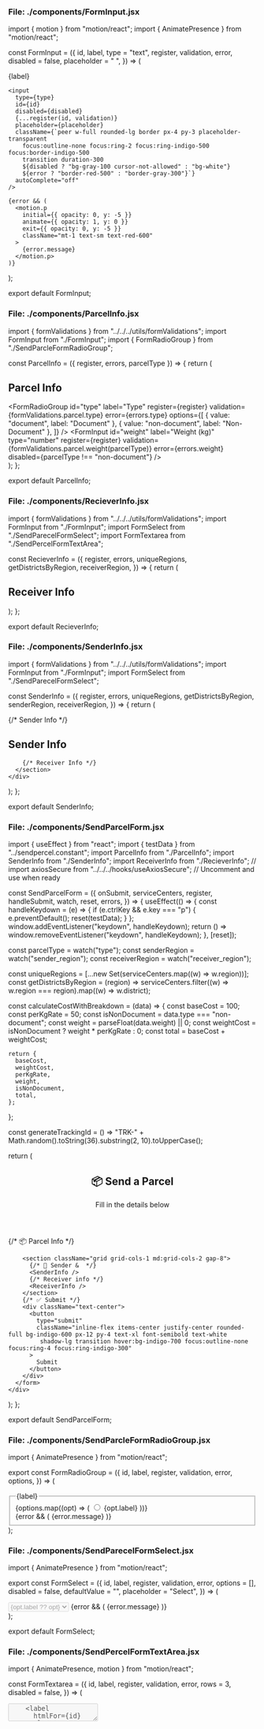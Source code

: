
### File: ./components/FormInput.jsx
import { motion } from "motion/react";
import { AnimatePresence } from "motion/react";

const FormInput = ({
  id,
  label,
  type = "text",
  register,
  validation,
  error,
  disabled = false,
  placeholder = " ",
}) => (
  <div className="">
    <label htmlFor={id} className={`text-gray-400`}>
      {label}
    </label>

    <input
      type={type}
      id={id}
      disabled={disabled}
      {...register(id, validation)}
      placeholder={placeholder}
      className={`peer w-full rounded-lg border px-4 py-3 placeholder-transparent
        focus:outline-none focus:ring-2 focus:ring-indigo-500 focus:border-indigo-500
        transition duration-300
        ${disabled ? "bg-gray-100 cursor-not-allowed" : "bg-white"}
        ${error ? "border-red-500" : "border-gray-300"}`}
      autoComplete="off"
    />

    {error && (
      <motion.p
        initial={{ opacity: 0, y: -5 }}
        animate={{ opacity: 1, y: 0 }}
        exit={{ opacity: 0, y: -5 }}
        className="mt-1 text-sm text-red-600"
      >
        {error.message}
      </motion.p>
    )}
  </div>
);

export default FormInput;

### File: ./components/ParcelInfo.jsx
import { formValidations } from "../../../utils/formValidations";
import FormInput from "./FormInput";
import { FormRadioGroup } from "./SendParcleFormRadioGroup";

const ParcelInfo = ({ register, errors, parcelType }) => {
  return (
    <div>
      <section className="space-y-6 bg-white p-6 rounded-2xl shadow-md border border-gray-100">
        <h2 className="text-2xl font-semibold text-gray-800 mb-4">
          Parcel Info
        </h2>
        <FormInput
          id="title"
          label="Parcel Name"
          register={register}
          validation={formValidations.parcel.title}
          error={errors.title}
        />
        <FormRadioGroup
          id="type"
          label="Type"
          register={register}
          validation={formValidations.parcel.type}
          error={errors.type}
          options={[
            { value: "document", label: "Document" },
            { value: "non-document", label: "Non-Document" },
          ]}
        />
        <FormInput
          id="weight"
          label="Weight (kg)"
          type="number"
          register={register}
          validation={formValidations.parcel.weight(parcelType)}
          error={errors.weight}
          disabled={parcelType !== "non-document"}
        />
      </section>
    </div>
  );
};

export default ParcelInfo;

### File: ./components/RecieverInfo.jsx
import { formValidations } from "../../../utils/formValidations";
import FormInput from "./FormInput";
import FormSelect from "./SendParecelFormSelect";
import FormTextarea from "./SendPercelFormTextArea";

const RecieverInfo = ({
  register,
  errors,
  uniqueRegions,
  getDistrictsByRegion,
  receiverRegion,
}) => {
  return (
    <div className="bg-white p-6 rounded-2xl shadow-md border border-gray-100 space-y-6">
      <h2 className="text-2xl font-semibold text-gray-800">Receiver Info</h2>
      <FormInput
        id="receiver_name"
        label="Name"
        register={register}
        validation={formValidations.person.name}
        error={errors.receiver_name}
      />
      <FormInput
        id="receiver_contact"
        label="Contact"
        type="tel"
        register={register}
        validation={formValidations.person.contact}
        error={errors.receiver_contact}
      />
      <FormSelect
        id="receiver_region"
        label="Region"
        register={register}
        validation={formValidations.location.region}
        error={errors.receiver_region}
        options={uniqueRegions}
        defaultValue=""
        placeholder="Select Region"
      />
      <FormSelect
        id="receiver_center"
        label="Service Center"
        register={register}
        validation={formValidations.location.center}
        error={errors.receiver_center}
        options={getDistrictsByRegion(receiverRegion)}
        defaultValue=""
        placeholder="Select Service Center"
        disabled={!receiverRegion}
      />
      <FormInput
        id="receiver_address"
        label="Address"
        register={register}
        validation={formValidations.person.address}
        error={errors.receiver_address}
      />
      <FormTextarea
        id="delivery_instruction"
        label="Delivery Instruction"
        register={register}
        validation={formValidations.instruction.delivery}
        error={errors.delivery_instruction}
      />
    </div>
  );
};

export default RecieverInfo;

### File: ./components/SenderInfo.jsx
import { formValidations } from "../../../utils/formValidations";
import FormInput from "./FormInput";
import FormSelect from "./SendParecelFormSelect";

const SenderInfo = ({
  register,
  errors,
  uniqueRegions,
  getDistrictsByRegion,
  senderRegion,
  receiverRegion,
}) => {
  return (
    <div>
      <section className="grid grid-cols-1 md:grid-cols-2 gap-8">
        {/* Sender Info */}
        <div className="bg-white p-6 rounded-2xl shadow-md border border-gray-100 space-y-6">
          <h2 className="text-2xl font-semibold text-gray-800">Sender Info</h2>
          <FormInput
            id="sender_name"
            label="Name"
            register={register}
            validation={formValidations.person.name}
            error={errors.sender_name}
          />
          <FormInput
            id="sender_contact"
            label="Contact"
            type="tel"
            register={register}
            validation={formValidations.person.contact}
            error={errors.sender_contact}
          />
          <FormSelect
            id="sender_region"
            label="Region"
            register={register}
            validation={formValidations.location.region}
            error={errors.sender_region}
            options={uniqueRegions}
            defaultValue=""
            placeholder="Select Region"
          />
          <FormSelect
            id="sender_center"
            label="Service Center"
            register={register}
            validation={formValidations.location.center}
            error={errors.sender_center}
            options={getDistrictsByRegion(senderRegion)}
            defaultValue=""
            placeholder="Select Service Center"
            disabled={!senderRegion}
          />
          <FormInput
            id="sender_address"
            label="Address"
            register={register}
            validation={formValidations.person.address}
            error={errors.sender_address}
          />
          <FormTextarea
            id="pickup_instruction"
            label="Pickup Instruction"
            register={register}
            validation={formValidations.instruction.pickup}
            error={errors.pickup_instruction}
          />
        </div>

        {/* Receiver Info */}
      </section>
    </div>
  );
};

export default SenderInfo;

### File: ./components/SendParcelForm.jsx
import { useEffect } from "react";
import { testData } from "../sendpercel.constant";
import ParcelInfo from "./ParcelInfo";
import SenderInfo from "./SenderInfo";
import ReceiverInfo from "./RecieverInfo";
// import axiosSecure from "../../../hooks/useAxiosSecure"; // Uncomment and use when ready

const SendParcelForm = ({
  onSubmit,
  serviceCenters,
  register,
  handleSubmit,
  watch,
  reset,
  errors,
}) => {
  useEffect(() => {
    const handleKeydown = (e) => {
      if (e.ctrlKey && e.key === "p") {
        e.preventDefault();
        reset(testData);
      }
    };
    window.addEventListener("keydown", handleKeydown);
    return () => window.removeEventListener("keydown", handleKeydown);
  }, [reset]);

  const parcelType = watch("type");
  const senderRegion = watch("sender_region");
  const receiverRegion = watch("receiver_region");

  const uniqueRegions = [...new Set(serviceCenters.map((w) => w.region))];
  const getDistrictsByRegion = (region) =>
    serviceCenters.filter((w) => w.region === region).map((w) => w.district);

  const calculateCostWithBreakdown = (data) => {
    const baseCost = 100;
    const perKgRate = 50;
    const isNonDocument = data.type === "non-document";
    const weight = parseFloat(data.weight) || 0;
    const weightCost = isNonDocument ? weight * perKgRate : 0;
    const total = baseCost + weightCost;

    return {
      baseCost,
      weightCost,
      perKgRate,
      weight,
      isNonDocument,
      total,
    };
  };

  const generateTrackingId = () =>
    "TRK-" + Math.random().toString(36).substring(2, 10).toUpperCase();

  return (
    <div className="max-w-7xl mx-auto p-8 bg-gradient-to-tr from-gray-50 to-white rounded-3xl shadow-xl border border-gray-200">
      <form onSubmit={handleSubmit(onSubmit)} noValidate className="space-y-12">
        <header className="text-center mb-8">
          <h1 className="text-4xl font-extrabold tracking-tight text-gray-900">
            📦 Send a Parcel
          </h1>
          <p className="mt-2 text-gray-600 text-lg">
            Fill in the details below
          </p>
        </header>
        {/* 📦 Parcel Info */}
        <ParcelInfo
          register={register}
          errors={errors}
          parcelType={parcelType}
        />

        <section className="grid grid-cols-1 md:grid-cols-2 gap-8">
          {/* 👤 Sender &  */}
          <SenderInfo />
          {/* Receiver info */}
          <ReceiverInfo />
        </section>
        {/* ✅ Submit */}
        <div className="text-center">
          <button
            type="submit"
            className="inline-flex items-center justify-center rounded-full bg-indigo-600 px-12 py-4 text-xl font-semibold text-white
             shadow-lg transition hover:bg-indigo-700 focus:outline-none focus:ring-4 focus:ring-indigo-300"
          >
            Submit
          </button>
        </div>
      </form>
    </div>
  );
};

export default SendParcelForm;

### File: ./components/SendParcleFormRadioGroup.jsx
import { AnimatePresence } from "motion/react";

export const FormRadioGroup = ({
  id,
  label,
  register,
  validation,
  error,
  options,
}) => (
  <fieldset className="space-y-2">
    <legend className="text-gray-700 font-medium">{label}</legend>
    <div className="flex gap-6">
      {options.map((opt) => (
        <label
          key={opt.value}
          className="flex items-center gap-2 cursor-pointer select-none"
        >
          <input
            type="radio"
            value={opt.value}
            {...register(id, validation)}
            className="accent-indigo-600 w-5 h-5"
          />
          <span className="capitalize text-gray-800">{opt.label}</span>
        </label>
      ))}
    </div>
    <AnimatePresence>
      {error && (
        <motion.p
          initial={{ opacity: 0, y: -3 }}
          animate={{ opacity: 1, y: 0 }}
          exit={{ opacity: 0, y: -3 }}
          className="text-sm text-red-600"
        >
          {error.message}
        </motion.p>
      )}
    </AnimatePresence>
  </fieldset>
);

### File: ./components/SendParecelFormSelect.jsx
import { AnimatePresence } from "motion/react";

export const FormSelect = ({
  id,
  label,
  register,
  validation,
  error,
  options = [],
  disabled = false,
  defaultValue = "",
  placeholder = "Select",
}) => (
  <div className="relative">
    <select
      id={id}
      {...register(id, validation)}
      disabled={disabled}
      defaultValue={defaultValue}
      className={`peer w-full rounded-lg border px-4 py-3 text-gray-700
        focus:outline-none focus:ring-2 focus:ring-indigo-500 focus:border-indigo-500
        transition duration-300
        ${disabled ? "bg-gray-100 cursor-not-allowed" : "bg-white"}
        ${error ? "border-red-500" : "border-gray-300"}`}
    >
      <option value="" disabled>
        {placeholder}
      </option>
      {options.map((opt) => (
        <option key={opt.value ?? opt} value={opt.value ?? opt}>
          {opt.label ?? opt}
        </option>
      ))}
    </select>
    <AnimatePresence>
      {error && (
        <motion.p
          initial={{ opacity: 0, y: -5 }}
          animate={{ opacity: 1, y: 0 }}
          exit={{ opacity: 0, y: -5 }}
          className="mt-1 text-sm text-red-600"
        >
          {error.message}
        </motion.p>
      )}
    </AnimatePresence>
  </div>
);

export default FormSelect;

### File: ./components/SendPercelFormTextArea.jsx
import { AnimatePresence, motion } from "motion/react";

const FormTextarea = ({
  id,
  label,
  register,
  validation,
  error,
  rows = 3,
  disabled = false,
}) => (
  <div className="relative">
    <textarea
      id={id}
      rows={rows}
      disabled={disabled}
      {...register(id, validation)}
      placeholder=" "
      className={`peer w-full rounded-lg border px-4 py-3 placeholder-transparent resize-none
        focus:outline-none focus:ring-2 focus:ring-indigo-500 focus:border-indigo-500
        transition duration-300
        ${disabled ? "bg-gray-100 cursor-not-allowed" : "bg-white"}
        ${error ? "border-red-500" : "border-gray-300"}`}
    />
    <label
      htmlFor={id}
      className={`absolute left-4 top-0 text-gray-500 text-sm cursor-text
        peer-placeholder-shown:top-3.5 peer-placeholder-shown:text-base peer-placeholder-shown:text-gray-400
        peer-focus:top-1 peer-focus:text-sm peer-focus:text-indigo-600
        transition-all duration-300`}
    >
      {label}
    </label>
    <AnimatePresence>
      {error && (
        <motion.p
          initial={{ opacity: 0, y: -5 }}
          animate={{ opacity: 1, y: 0 }}
          exit={{ opacity: 0, y: -5 }}
          className="mt-1 text-sm text-red-600"
        >
          {error.message}
        </motion.p>
      )}
    </AnimatePresence>
  </div>
);

export default FormTextarea;

### File: ./SendParcel.jsx
import { motion, AnimatePresence } from "framer-motion";
import SendParcelForm from "./components/SendParcelForm";
import { gontobboZones } from "../gontobboZones/gontobbo.constants";
import { useForm } from "react-hook-form";
import withReactContent from "sweetalert2-react-content";
import Swal from "sweetalert2";

const MySwal = withReactContent(Swal);

const onSubmit = async (data) => {
  const { baseCost, weightCost, perKgRate, weight, isNonDocument, total } =
    data;
  //   calculateCostWithBreakdown(data);
  // const trackingId = generateTrackingId();

  const confirm = await MySwal.fire({
    title: "📦 Confirm Parcel Details",
    html: `
        <div class="text-left text-sm leading-relaxed space-y-1">
          <strong>Parcel:</strong> ${data.title} (${data.type})<br/>
          <strong>Sender:</strong> ${data.sender_name} (${data.sender_contact})<br/>
          <strong>Receiver:</strong> ${data.receiver_name} (${data.receiver_contact})<br/>
          <strong>Tracking ID:</strong> ${trackingId}<br/>
          <hr class="my-2"/>
          <strong>📊 Cost Breakdown:</strong><br/>
          🔹 Base Cost: ৳${baseCost}<br/>
          ${
            isNonDocument
              ? `🔹 Weight Cost: ${weight}kg × ৳${perKgRate} = ৳${weightCost}<br/>`
              : `🔹 Weight Cost: N/A (Document type)<br/>`
          }
          <hr class="my-2"/>
          <strong>💰 Total Cost: ৳${total}</strong>
        </div>
      `,
    showCancelButton: true,
    confirmButtonText: "Confirm & Submit",
  });

  if (confirm.isConfirmed) {
    /* Uncomment and implement when ready
     try {
        const response = await axiosSecure.post("/parcels", {
          ...data,
          cost: total,
          tracking_id: trackingId,
          status: "Pending",
          created_at: new Date(),
        });

        if (response?.data?.insertedId) {
          Swal.fire("✅ Success", "Parcel submitted successfully!", "success");
          reset();
        } else {
          throw new Error("Insert failed");
        };
      } catch (err) {
        Swal.fire("❌ Error", "Something went wrong. Try again.", "error");
      }
      */
    alert("📦 Parcel submitted successfully!");
    reset();
  }
};

const SendParcel = () => {
  const {
    register,
    handleSubmit,
    watch,
    reset,
    formState: { errors },
  } = useForm({ mode: "onBlur" });

  return (
    <div>
      <SendParcelForm
        serviceCenters={gontobboZones}
        onSubmit={handleSubmit(onSubmit)}
        register={register}
        watch={watch}
        reset={reset}
        errors={errors}
      />
      ;
    </div>
  );
};

export default SendParcel;

### File: ./sendpercel.constant.js
export const testData = {
  title: "Sample Parcel",
  type: "non-document",
  weight: 2,
  sender_name: "Alice",
  sender_contact: "01989763779",
  sender_region: "Dhaka",
  sender_center: "Dhaka",
  sender_address: "123, Dhanmondi",
  pickup_instruction: "Call before pickup",
  receiver_name: "Bob",
  receiver_contact: "01540325698",
  receiver_region: "Chattogram",
  receiver_center: "Bandarban",
  receiver_address: "456, Pahartali",
  delivery_instruction: "Leave at gate",
};

